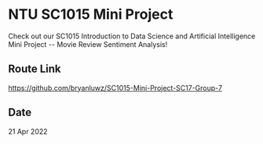 # NTU SC1015 Mini Project

Check out our SC1015 Introduction to Data Science and Artificial Intelligence Mini Project -- Movie Review Sentiment Analysis!

## Route Link

https://github.com/bryanluwz/SC1015-Mini-Project-SC17-Group-7

## Date

21 Apr 2022
